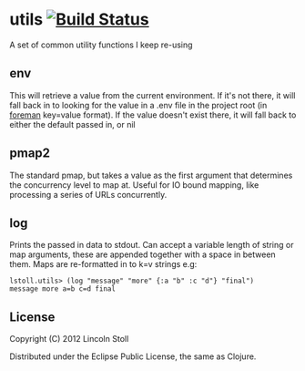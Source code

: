 # utils [![Build Status](https://secure.travis-ci.org/lstoll/clj-utils.png)](http://travis-ci.org/lstoll/clj-utils)

A set of common utility functions I keep re-using

## env

This will retrieve a value from the current environment. If it's not there, it will fall back in to looking for the value in a .env file in the project root (in [foreman](https://github.com/ddollar/foreman/) key=value format). If the value doesn't exist there, it will fall back to either the default passed in, or nil

## pmap2

The standard pmap, but takes a value as the first argument that determines the concurrency level to map at. Useful for IO bound mapping, like processing a series of URLs concurrently.

## log

Prints the passed in data to stdout. Can accept a variable length of string or map arguments, these are appended together with a space in between them. Maps are re-formatted in to k=v strings e.g:

    lstoll.utils> (log "message" "more" {:a "b" :c "d"} "final")
    message more a=b c=d final

## License

Copyright (C) 2012 Lincoln Stoll

Distributed under the Eclipse Public License, the same as Clojure.
